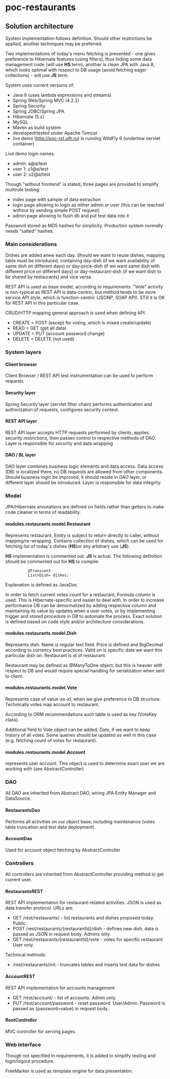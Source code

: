 # poc-restaurants

## Solution architecture

System implementation follows definition. Should other restrictions be applied, another techniques may be preferred.

Two implementations of today's menu fetching is presented - one gives preference to Hibernate features (using filters),
thus hiding some data management code (will use **HS** term), another is clean JPA with Java 8, which looks optimal with 
respect to DB usage (avoid fetching eager collections) - will use **JS** term.

System uses current versions of:

* Java 8 (uses lambda expressions and streams)
* Spring Web/Spring MVC (4.2.2)
* Spring Security
* Spring JDBC/Spring JPA
* Hibernate (5.x)
* MySQL
* Maven as build system
* developed/tested under Apache Tomcat
* live demo (http://poc-rst.ulfr.ru) is running WildFly 9 (undertow servlet container)
 
Live demo login names:

* admin: a@a/test
* user 1: u1@a/test
* user 2: u2@a/test

Though "without frontend" is stated, three pages are provided to simplify multirole testing:

* index page with sample of data extraction
* login page allowing to login as either admin or user (this can be reached without by sending simple POST request)
* admin page allowing to flush db and put test data into it

Password stored as MD5 hashes for simplicity. Production system normally needs "salted" hashes.


### Main considerations

Dishes are added anew each day. Should we want to reuse dishes, mapping table must be introduced, containing
day-dish (if we want availability of same dish on different days) or day-price-dish (if we want same dish with different
price on different days) or day-restaurant-dish (if we want dish to be shared by restaurants) and vice versa.

REST API is used as base model, according to requirements. "Vote" activity is non-typical as REST API is data-centric,
but method tends to be more service API style, which is function-centric (JSONP, SOAP API). STill it is OK for REST API
in this particular case.

CRUD/HTTP mapping general approach is used when defining API:

* CREATE = POST (except for voting, which is mixed create/update)
* READ = GET (get all data)
* UPDATE = PUT (account password change)
* DELETE = DELETE (not used)


### System layers

#### Client browser

Client Browser / REST API test instrumentation can be used to perform requests 

#### Security layer

Spring Security layer (servlet filter chain) performs authentication and authorization of requests, configures
security context.

#### REST API layer 

REST API layer accepts HTTP requests performed by clients, applies security restrictions, then passes control to 
respective methods of DAO. Layer is responsible for security and data wrapping

#### DAO / BL layer

DAO layer combines business logic elements and data access. Data access (DB) is localized there, no DB requests are 
allowed from other components. Should business logic be improved, it should reside in DAO layer, or different layer
should be introduced. Layer is responsible for data integrity.

### Model

JPA/Hibernate annotations are defined on fields rather than getters to make code cleaner in terms of readability.

#### modules.restaurants.model.Restaurant

Represents restaurant. Entity is subject to return directly to caller, without mapping/re-wrapping.
Contains collection of dishes, which can be used for fetching list of today's dishes (**HS**)or
any arbitrary use (**JS**).

**HS** implementation is commented out. **JS** is actual. The following definition should be commented out for **HS** 
to compile:

```
          @Transient
          List<Dish> dishes;
```

Explanation is defined as JavaDoc.

In order to fetch current votes count for a restaurant, Formula column is used. This is Hibernate-specific and easier to
deal with. In order to increase performance DB can be denormalized by adding respective column and maintaining its value
by updates when a user votes, or by implementing trigger and stored procedure in DB to automate the process. Exact
solution is defined based on code style and/or architecture considerations.

#### modules.restaurants.model.Dish

Represents dish. Name is regular text field. Price is defined and BigDecimal according to currency best practices.
Valid on is specific date we want this particular dish on. Restaurant is id of restaurant.

Restaurant may be defined as @ManyToOne object, but this is heavier with respect to DB and would require special 
handling for serialization when sent to client.

#### modules.restaurants.model.Vote

Represents case of value-as-id, when we give preference to DB structure. Technically votes map account to restaurant.

According to ORM recommendations such table is used as key (VoteKey class).

Additional field to Vote object can be added, Date, if we want to keep history of all votes. Some queries should be 
updated as well in this case (e.g. fetching count of votes for restaurant).

#### modules.restaurants.model.Account
 
represents user account. This object is used to determine exact user we are working with (see AbstractController) 

### DAO

All DAO are inherited from Abstract DAO, wiring JPA Entity Manager and DataSource.

#### RestaurantsDao

Performs all activities on our object base, including maintenance (votes table truncation and test data deployment).

#### AccountDao
  
Used for account object fetching by AbstractController

### Controllers

All controllers are inherited from AbstractController providing method to get current user.

#### RestaurantsREST
 
REST API implementation for restaurant-related activities. JSON is used as data transfer protocol. URLs are:

* GET /rest/restaurants/ - list restaurants and dishes proposed today. Public.
* POST /rest/restaurants/{restaurantId}/dish - defines new dish, data is passed as JSON in request body. Admins only.
* GET /rest/restaurants/{restaurantId}/vote - votes for specific restaurant. User only.                              

Technical methods:

* /rest/restaurants/init - truncates tables and inserts test data for dishes

#### AccountREST

REST API implementation for accounts management

* GET /rest/account/ - list of accounts. Admin only.
* PUT /rest/account/password - reset password. User/Admin. Password is passed as {password=value} in request body.

#### RootController

MVC controller for serving pages.

### Web interface

Though not specified in requirements, it is added to simplify testing and login/logout procedure.

FreeMarker is used as template engine for data presentation.


